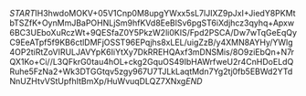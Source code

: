 $START$IH3hwdoMOKV+05V1Cnp0M8upgYWxx5sL7lJIXZ9pJxI+JiedY8PKMtbTSZfK+OynMmJBaPOHNLjSm9hfKVd8EeBlSv6pgST6iXdjhcz3qyhq+Apxw6BC3UEboXuRczWt+9QESfaZ0Y5PkzW2li0KIS/Fpd2PSCA/Dw7wTqGeEqQyC9EeATpf5f9KB6ctlDMFjOSST96EPqjhs8xLEL/uigZzB/y4XMN8AYHy/YWlg4OP2tiRtZoVIRULJAVYpK6IiYtXy7DkRREHQAxf3mDNSMis/8O9ziEbQn+N7rQX1Ko+Ci//L3QFkrG0tau4hOL+ckg2GquOS49IbHAWrfweU2r4CnHDoELdQRuhe5FzNa2+Wk3DTGGtqv5zgy967U7TJLkLaqtMdn7Yg2tj0fb5EBWd2YTdNnUZHtvVStUpfhItBmXp/HuWvuqDLQZ7XNxg$END$